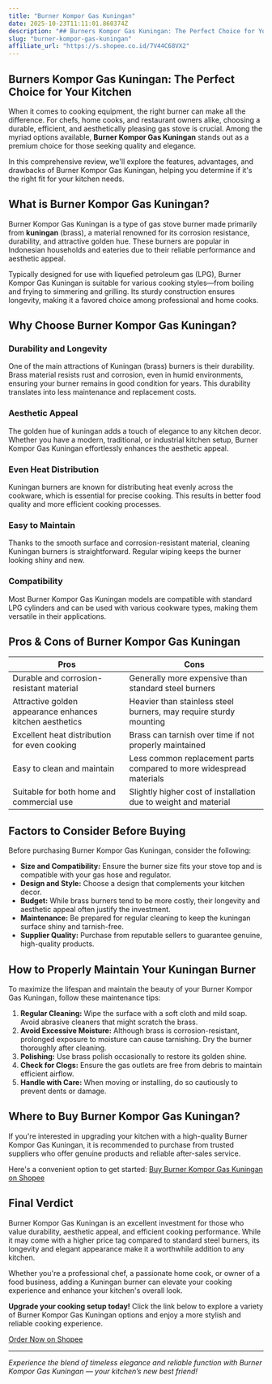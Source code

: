 ```yaml
---
title: "Burner Kompor Gas Kuningan"
date: 2025-10-23T11:11:01.860374Z
description: "## Burners Kompor Gas Kuningan: The Perfect Choice for Your Kitchen..."
slug: "burner-kompor-gas-kuningan"
affiliate_url: "https://s.shopee.co.id/7V44C68VX2"
---
```

## Burners Kompor Gas Kuningan: The Perfect Choice for Your Kitchen

When it comes to cooking equipment, the right burner can make all the difference. For chefs, home cooks, and restaurant owners alike, choosing a durable, efficient, and aesthetically pleasing gas stove is crucial. Among the myriad options available, **Burner Kompor Gas Kuningan** stands out as a premium choice for those seeking quality and elegance.

In this comprehensive review, we'll explore the features, advantages, and drawbacks of Burner Kompor Gas Kuningan, helping you determine if it's the right fit for your kitchen needs.

## What is Burner Kompor Gas Kuningan?

Burner Kompor Gas Kuningan is a type of gas stove burner made primarily from **kuningan** (brass), a material renowned for its corrosion resistance, durability, and attractive golden hue. These burners are popular in Indonesian households and eateries due to their reliable performance and aesthetic appeal.

Typically designed for use with liquefied petroleum gas (LPG), Burner Kompor Gas Kuningan is suitable for various cooking styles—from boiling and frying to simmering and grilling. Its sturdy construction ensures longevity, making it a favored choice among professional and home cooks.

## Why Choose Burner Kompor Gas Kuningan?

### Durability and Longevity

One of the main attractions of Kuningan (brass) burners is their durability. Brass material resists rust and corrosion, even in humid environments, ensuring your burner remains in good condition for years. This durability translates into less maintenance and replacement costs.

### Aesthetic Appeal

The golden hue of kuningan adds a touch of elegance to any kitchen decor. Whether you have a modern, traditional, or industrial kitchen setup, Burner Kompor Gas Kuningan effortlessly enhances the aesthetic appeal.

### Even Heat Distribution

Kuningan burners are known for distributing heat evenly across the cookware, which is essential for precise cooking. This results in better food quality and more efficient cooking processes.

### Easy to Maintain

Thanks to the smooth surface and corrosion-resistant material, cleaning Kuningan burners is straightforward. Regular wiping keeps the burner looking shiny and new.

### Compatibility

Most Burner Kompor Gas Kuningan models are compatible with standard LPG cylinders and can be used with various cookware types, making them versatile in their applications.

## Pros & Cons of Burner Kompor Gas Kuningan

| **Pros** | **Cons** |
|------------|--------------|
| Durable and corrosion-resistant material | Generally more expensive than standard steel burners |
| Attractive golden appearance enhances kitchen aesthetics | Heavier than stainless steel burners, may require sturdy mounting |
| Excellent heat distribution for even cooking | Brass can tarnish over time if not properly maintained |
| Easy to clean and maintain | Less common replacement parts compared to more widespread materials |
| Suitable for both home and commercial use | Slightly higher cost of installation due to weight and material |

## Factors to Consider Before Buying

Before purchasing Burner Kompor Gas Kuningan, consider the following:

- **Size and Compatibility:** Ensure the burner size fits your stove top and is compatible with your gas hose and regulator.
- **Design and Style:** Choose a design that complements your kitchen decor.
- **Budget:** While brass burners tend to be more costly, their longevity and aesthetic appeal often justify the investment.
- **Maintenance:** Be prepared for regular cleaning to keep the kuningan surface shiny and tarnish-free.
- **Supplier Quality:** Purchase from reputable sellers to guarantee genuine, high-quality products.

## How to Properly Maintain Your Kuningan Burner

To maximize the lifespan and maintain the beauty of your Burner Kompor Gas Kuningan, follow these maintenance tips:

1. **Regular Cleaning:** Wipe the surface with a soft cloth and mild soap. Avoid abrasive cleaners that might scratch the brass.
2. **Avoid Excessive Moisture:** Although brass is corrosion-resistant, prolonged exposure to moisture can cause tarnishing. Dry the burner thoroughly after cleaning.
3. **Polishing:** Use brass polish occasionally to restore its golden shine.
4. **Check for Clogs:** Ensure the gas outlets are free from debris to maintain efficient airflow.
5. **Handle with Care:** When moving or installing, do so cautiously to prevent dents or damage.

## Where to Buy Burner Kompor Gas Kuningan?

If you're interested in upgrading your kitchen with a high-quality Burner Kompor Gas Kuningan, it is recommended to purchase from trusted suppliers who offer genuine products and reliable after-sales service.

Here's a convenient option to get started: [Buy Burner Kompor Gas Kuningan on Shopee](https://s.shopee.co.id/7V44C68VX2)

## Final Verdict

Burner Kompor Gas Kuningan is an excellent investment for those who value durability, aesthetic appeal, and efficient cooking performance. While it may come with a higher price tag compared to standard steel burners, its longevity and elegant appearance make it a worthwhile addition to any kitchen.

Whether you're a professional chef, a passionate home cook, or owner of a food business, adding a Kuningan burner can elevate your cooking experience and enhance your kitchen's overall look.

**Upgrade your cooking setup today!** Click the link below to explore a variety of Burner Kompor Gas Kuningan options and enjoy a more stylish and reliable cooking experience.

[Order Now on Shopee](https://s.shopee.co.id/7V44C68VX2)

---

*Experience the blend of timeless elegance and reliable function with Burner Kompor Gas Kuningan — your kitchen’s new best friend!*